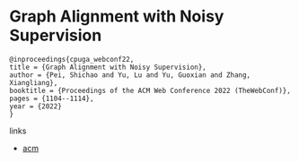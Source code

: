 # Graph Alignment with Noisy Supervision

```
@inproceedings{cpuga_webconf22,
title = {Graph Alignment with Noisy Supervision},
author = {Pei, Shichao and Yu, Lu and Yu, Guoxian and Zhang, Xiangliang},
booktitle = {Proceedings of the ACM Web Conference 2022 (TheWebConf)},
pages = {1104--1114},
year = {2022}
}
```

links
- [acm](https://dl.acm.org/doi/10.1145/3485447.3512089)
